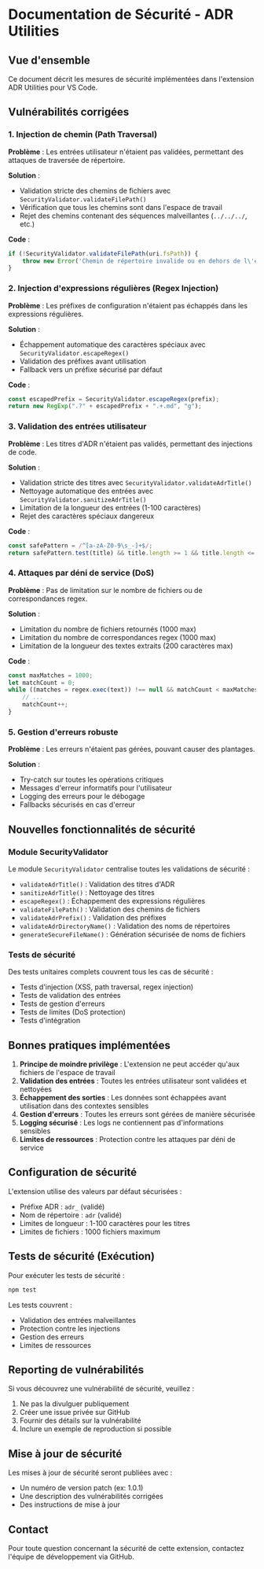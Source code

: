 # Documentation de Sécurité - ADR Utilities

## Vue d'ensemble

Ce document décrit les mesures de sécurité implémentées dans l'extension ADR Utilities pour VS Code.

## Vulnérabilités corrigées

### 1. Injection de chemin (Path Traversal)

**Problème** : Les entrées utilisateur n'étaient pas validées, permettant des attaques de traversée de répertoire.

**Solution** :

- Validation stricte des chemins de fichiers avec `SecurityValidator.validateFilePath()`
- Vérification que tous les chemins sont dans l'espace de travail
- Rejet des chemins contenant des séquences malveillantes (`../../../`, etc.)

**Code** :

```typescript
if (!SecurityValidator.validateFilePath(uri.fsPath)) {
    throw new Error('Chemin de répertoire invalide ou en dehors de l\'espace de travail');
}
```

### 2. Injection d'expressions régulières (Regex Injection)

**Problème** : Les préfixes de configuration n'étaient pas échappés dans les expressions régulières.

**Solution** :

- Échappement automatique des caractères spéciaux avec `SecurityValidator.escapeRegex()`
- Validation des préfixes avant utilisation
- Fallback vers un préfixe sécurisé par défaut

**Code** :

```typescript
const escapedPrefix = SecurityValidator.escapeRegex(prefix);
return new RegExp(".?" + escapedPrefix + ".+.md", "g");
```

### 3. Validation des entrées utilisateur

**Problème** : Les titres d'ADR n'étaient pas validés, permettant des injections de code.

**Solution** :

- Validation stricte des titres avec `SecurityValidator.validateAdrTitle()`
- Nettoyage automatique des entrées avec `SecurityValidator.sanitizeAdrTitle()`
- Limitation de la longueur des entrées (1-100 caractères)
- Rejet des caractères spéciaux dangereux

**Code** :

```typescript
const safePattern = /^[a-zA-Z0-9\s_-]+$/;
return safePattern.test(title) && title.length >= 1 && title.length <= 100;
```

### 4. Attaques par déni de service (DoS)

**Problème** : Pas de limitation sur le nombre de fichiers ou de correspondances regex.

**Solution** :

- Limitation du nombre de fichiers retournés (1000 max)
- Limitation du nombre de correspondances regex (1000 max)
- Limitation de la longueur des textes extraits (200 caractères max)

**Code** :

```typescript
const maxMatches = 1000;
let matchCount = 0;
while ((matches = regex.exec(text)) !== null && matchCount < maxMatches) {
    // ...
    matchCount++;
}
```

### 5. Gestion d'erreurs robuste

**Problème** : Les erreurs n'étaient pas gérées, pouvant causer des plantages.

**Solution** :

- Try-catch sur toutes les opérations critiques
- Messages d'erreur informatifs pour l'utilisateur
- Logging des erreurs pour le débogage
- Fallbacks sécurisés en cas d'erreur

## Nouvelles fonctionnalités de sécurité

### Module SecurityValidator

Le module `SecurityValidator` centralise toutes les validations de sécurité :

- `validateAdrTitle()` : Validation des titres d'ADR
- `sanitizeAdrTitle()` : Nettoyage des titres
- `escapeRegex()` : Échappement des expressions régulières
- `validateFilePath()` : Validation des chemins de fichiers
- `validateAdrPrefix()` : Validation des préfixes
- `validateAdrDirectoryName()` : Validation des noms de répertoires
- `generateSecureFileName()` : Génération sécurisée de noms de fichiers

### Tests de sécurité

Des tests unitaires complets couvrent tous les cas de sécurité :

- Tests d'injection (XSS, path traversal, regex injection)
- Tests de validation des entrées
- Tests de gestion d'erreurs
- Tests de limites (DoS protection)
- Tests d'intégration

## Bonnes pratiques implémentées

1. **Principe de moindre privilège** : L'extension ne peut accéder qu'aux fichiers de l'espace de travail
2. **Validation des entrées** : Toutes les entrées utilisateur sont validées et nettoyées
3. **Échappement des sorties** : Les données sont échappées avant utilisation dans des contextes sensibles
4. **Gestion d'erreurs** : Toutes les erreurs sont gérées de manière sécurisée
5. **Logging sécurisé** : Les logs ne contiennent pas d'informations sensibles
6. **Limites de ressources** : Protection contre les attaques par déni de service

## Configuration de sécurité

L'extension utilise des valeurs par défaut sécurisées :

- Préfixe ADR : `adr_` (validé)
- Nom de répertoire : `adr` (validé)
- Limites de longueur : 1-100 caractères pour les titres
- Limites de fichiers : 1000 fichiers maximum

## Tests de sécurité (Exécution)

Pour exécuter les tests de sécurité :

```bash
npm test
```

Les tests couvrent :

- Validation des entrées malveillantes
- Protection contre les injections
- Gestion des erreurs
- Limites de ressources

## Reporting de vulnérabilités

Si vous découvrez une vulnérabilité de sécurité, veuillez :

1. Ne pas la divulguer publiquement
2. Créer une issue privée sur GitHub
3. Fournir des détails sur la vulnérabilité
4. Inclure un exemple de reproduction si possible

## Mise à jour de sécurité

Les mises à jour de sécurité seront publiées avec :

- Un numéro de version patch (ex: 1.0.1)
- Une description des vulnérabilités corrigées
- Des instructions de mise à jour

## Contact

Pour toute question concernant la sécurité de cette extension, contactez l'équipe de développement via GitHub.
